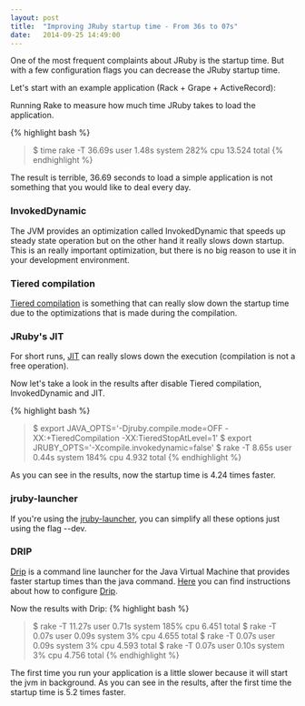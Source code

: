 ```yaml
---
layout: post
title:  "Improving JRuby startup time - From 36s to 07s"
date:   2014-09-25 14:49:00
---
```


One of the most frequent complaints about JRuby is the startup time.
But with a few configuration flags you can decrease the JRuby startup time.

Let's start with an example application (Rack + Grape + ActiveRecord):

Running Rake to measure how much time JRuby takes to load the application.

{% highlight bash %}
>$ time rake -T
36.69s user 1.48s system 282% cpu 13.524 total
{% endhighlight %}


The result is terrible, 36.69 seconds to load a simple application is not something that you would like to deal every day.

### InvokedDynamic
The JVM provides an optimization called InvokedDynamic that speeds up steady state operation but on the other hand it really slows down startup. This is an really important optimization, but there is no big reason to use it in your development environment.

### Tiered compilation

[Tiered compilation][tiered_compilation] is something that can really slow down the startup time due to the optimizations that is made during the compilation.

### JRuby's JIT

For short runs, [JIT][JIT] can really slows down the execution (compilation is not a free operation).

Now let's take a look in the results after disable Tiered compilation, InvokedDynamic and JIT.

{% highlight bash %}
>$ export JAVA_OPTS='-Djruby.compile.mode=OFF -XX:+TieredCompilation -XX:TieredStopAtLevel=1'
>$ export JRUBY_OPTS='-Xcompile.invokedynamic=false'
>$ rake -T
8.65s user 0.44s system 184% cpu 4.932 total
{% endhighlight %}


As you can see in the results, now the startup time is 4.24 times faster.

### jruby-launcher

If you're using the [jruby-launcher][jruby-launcher], you can simplify all these options just using the flag --dev.

### DRIP

[Drip][drip] is a command line launcher for the Java Virtual Machine that provides faster startup times than the java command.
[Here][drip-install] you can find instructions about how to configure [Drip][drip].

Now the results with Drip:
{% highlight bash %}
>$ rake -T
11.27s user 0.71s system 185% cpu 6.451 total
>$ rake -T
0.07s user 0.09s system 3% cpu 4.655 total
>$ rake -T
0.07s user 0.09s system 3% cpu 4.593 total
>$ rake -T
0.07s user 0.10s system 3% cpu 4.756 total
{% endhighlight %}

The first time you run your application is a little slower because it will start the jvm in background.
As you can see in the results, after the first time the startup time is 5.2 times faster.


[drip]: https://github.com/ninjudd/drip/wiki/JRuby
[jruby]: http://jruby.org
[tiered_compilation]: http://docs.oracle.com/javase/7/docs/technotes/guides/vm/performance-enhancements-7.html
[JIT]: http://en.wikipedia.org/wiki/Just-in-time_compilation
[jruby-launcher]: https://rubygems.org/gems/jruby-launcher
[drip-install]: https://gist.github.com/rwjblue/4582914
